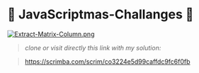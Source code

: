 #  :christmas_tree: JavaScriptmas-Challanges  :christmas_tree: 


[![Extract-Matrix-Column.png](https://i.postimg.cc/KYKvgycw/Extract-Matrix-Column.png)](https://postimg.cc/Ty6XZFDJ)

> *clone or visit directly this link with my solution:*

>https://scrimba.com/scrim/co3224e5d99caffdc9fc6f0fb
